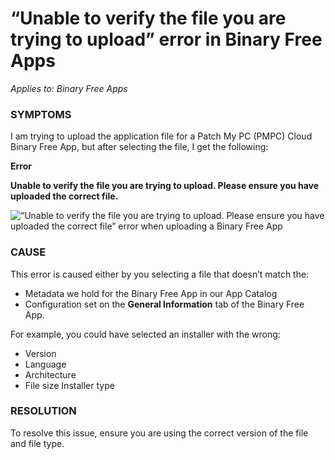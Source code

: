 # “Unable to verify the file you are trying to upload” error in Binary Free Apps

_Applies to: Binary Free Apps_

### SYMPTOMS

I am trying to upload the application file for a Patch My PC (PMPC) Cloud Binary Free App, but after selecting the file, I get the following:

**Error**

**Unable to verify the file you are trying to upload. Please ensure you have uploaded the correct file.**

![“Unable to verify the file you are trying to upload. Please ensure you have uploaded the correct file” error when uploading a Binary Free App](../../../_images/image%20%282048%29.png%20"\"Unable%20to%20verify%20the%20file%20you%20are%20trying%20to%20upload.%20Please%20ensure%20you%20have%20uploaded%20the%20correct%20file\"%20error%20when%20uploading%20a%20Binary%20Free%20App")

### CAUSE

This error is caused either by you selecting a file that doesn’t match the:

* Metadata we hold for the Binary Free App in our App Catalog
* Configuration set on the **General Information** tab of the Binary Free App.

For example, you could have selected an installer with the wrong:

* Version
* Language
* Architecture
* File size Installer type

### RESOLUTION

To resolve this issue, ensure you are using the correct version of the file and file type.
